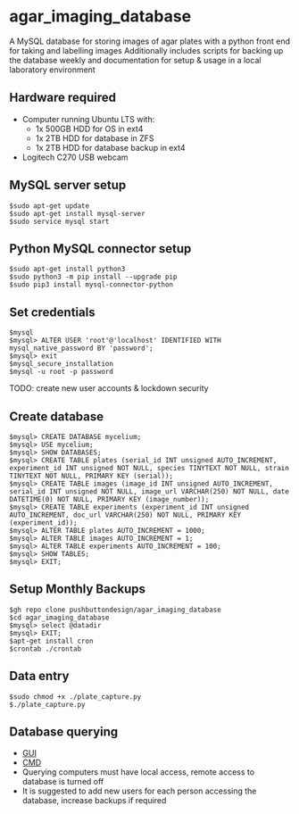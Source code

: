 # agar_imaging_database
A MySQL database for storing images of agar plates with a python front end for taking and labelling images
Additionally includes scripts for backing up the database weekly and documentation for setup & usage in a local laboratory environment

## Hardware required
- Computer running Ubuntu LTS with:
	- 1x 500GB HDD for OS in ext4
	- 1x 2TB HDD for database in ZFS
	- 1x 2TB HDD for database backup in ext4
- Logitech C270 USB webcam

## MySQL server setup
```
$sudo apt-get update
$sudo apt-get install mysql-server
$sudo service mysql start
```

## Python MySQL connector setup
```
$sudo apt-get install python3
$sudo python3 -m pip install --upgrade pip
$sudo pip3 install mysql-connector-python
```

## Set credentials
```
$mysql
$mysql> ALTER USER 'root'@'localhost' IDENTIFIED WITH mysql_native_password BY 'password';
$mysql> exit
$mysql_secure_installation
$mysql -u root -p password
```
TODO: create new user accounts & lockdown security


## Create database
```
$mysql> CREATE DATABASE mycelium;
$mysql> USE mycelium;
$mysql> SHOW DATABASES;
$mysql> CREATE TABLE plates (serial_id INT unsigned AUTO_INCREMENT, experiment_id INT unsigned NOT NULL, species TINYTEXT NOT NULL, strain TINYTEXT NOT NULL, PRIMARY KEY (serial));
$mysql> CREATE TABLE images (image_id INT unsigned AUTO_INCREMENT, serial_id INT unsigned NOT NULL, image_url VARCHAR(250) NOT NULL, date DATETIME(0) NOT NULL, PRIMARY KEY (image_number));
$mysql> CREATE TABLE experiments (experiment_id INT unsigned AUTO_INCREMENT, doc_url VARCHAR(250) NOT NULL, PRIMARY KEY (experiment_id));
$mysql> ALTER TABLE plates AUTO_INCREMENT = 1000;
$mysql> ALTER TABLE images AUTO_INCREMENT = 1;
$mysql> ALTER TABLE experiments AUTO_INCREMENT = 100;
$mysql> SHOW TABLES;
$mysql> EXIT;
```

## Setup Monthly Backups
```
$gh repo clone pushbuttondesign/agar_imaging_database
$cd agar_imaging_database
$mysql> select @datadir
$mysql> EXIT;
$apt-get install cron
$crontab ./crontab
```

## Data entry
```
$sudo chmod +x ./plate_capture.py
$./plate_capture.py
```

## Database querying
- [GUI](https://www.mysql.com/products/workbench/)
- [CMD](https://dev.mysql.com/doc/mysql-getting-started/en/)
- Querying computers must have local access, remote access to database is turned off
- It is suggested to add new users for each person accessing the database, increase backups if required

